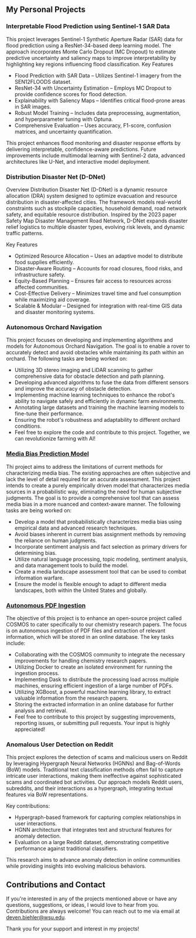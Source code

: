 ## My Personal Projects


### Interpretable Flood Prediction using Sentinel-1 SAR Data

This project leverages Sentinel-1 Synthetic Aperture Radar (SAR) data for flood prediction using a ResNet-34-based deep learning model. The approach incorporates Monte Carlo Dropout (MC Dropout) to estimate predictive uncertainty and saliency maps to improve interpretability by highlighting key regions influencing flood classification.
Key Features

- Flood Prediction with SAR Data – Utilizes Sentinel-1 imagery from the SEN12FLOODS dataset.
- ResNet-34 with Uncertainty Estimation – Employs MC Dropout to provide confidence scores for flood detection.
- Explainability with Saliency Maps – Identifies critical flood-prone areas in SAR images.
- Robust Model Training – Includes data preprocessing, augmentation, and hyperparameter tuning with Optuna.
- Comprehensive Evaluation – Uses accuracy, F1-score, confusion matrices, and uncertainty quantification.

This project enhances flood monitoring and disaster response efforts by delivering interpretable, confidence-aware predictions. Future improvements include multimodal learning with Sentinel-2 data, advanced architectures like U-Net, and interactive model deployment.


### Distribution Disaster Net (D-DNet)

Overview
Distribution Disaster Net (D-DNet) is a dynamic resource allocation (DRA) system designed to optimize evacuation and resource distribution in disaster-affected cities. The framework models real-world constraints such as stockpile capacities, household demand, road network safety, and equitable resource distribution. Inspired by the 2023 paper Safety Map Disaster Management Road Network, D-DNet expands disaster relief logistics to multiple disaster types, evolving risk levels, and dynamic traffic patterns.

Key Features
- Optimized Resource Allocation – Uses an adaptive model to distribute food supplies efficiently.
- Disaster-Aware Routing – Accounts for road closures, flood risks, and infrastructure safety.
- Equity-Based Planning – Ensures fair access to resources across affected communities.
- Cost-Effective Delivery – Minimizes travel time and fuel consumption while maximizing aid coverage.
- Scalable & Modular – Designed for integration with real-time GIS data and disaster monitoring systems.


### Autonomous Orchard Navigation
This project focuses on developing and implementing algorithms and models for Autonomous Orchard Navigation. The goal is to enable a rover to accurately detect and avoid obstacles while maintaining its path within an orchard. The following tasks are being worked on:

- Utilizing 3D stereo imaging and LiDAR scanning to gather comprehensive data for obstacle detection and path planning.
- Developing advanced algorithms to fuse the data from different sensors and improve the accuracy of obstacle detection.
- Implementing machine learning techniques to enhance the robot's ability to navigate safely and efficiently in dynamic farm environments.
- Annotating large datasets and training the machine learning models to fine-tune their performance.
- Ensuring the robot's robustness and adaptability to different orchard conditions.
- Feel free to explore the code and contribute to this project. Together, we can revolutionize farming with AI!

### [Media Bias Prediction Model](https://github.com/WSUCapstoneS2023/Media-Bias-Prediction-Model)
Thi project aims to address the limitations of current methods for characterizing media bias. The existing approaches are often subjective and lack the level of detail required for an accurate assessment. This project intends to create a purely empirically driven model that characterizes media sources in a probabilistic way, eliminating the need for human subjective judgments. The goal is to provide a comprehensive tool that can assess media bias in a more nuanced and context-aware manner. The following tasks are being worked on:

- Develop a model that probabilistically characterizes media bias using empirical data and advanced research techniques.
- Avoid biases inherent in current bias assignment methods by removing the reliance on human judgments.
- Incorporate sentiment analysis and fact selection as primary drivers for determining bias.
- Utilize natural language processing, topic modeling, sentiment analysis, and data management tools to build the model.
- Create a media landscape assessment tool that can be used to combat information warfare.
- Ensure the model is flexible enough to adapt to different media landscapes, both within the United States and globally.

### [Autonomous PDF Ingestion](https://github.com/Deven-Biehler/Cosmos)
The objective of this project is to enhance an open-source project called COSMOS to cater specifically to our chemistry research papers. The focus is on autonomous ingestion of PDF files and extraction of relevant information, which will be stored in an online database. The key tasks include:

- Collaborating with the COSMOS community to integrate the necessary improvements for handling chemistry research papers.
- Utilizing Docker to create an isolated environment for running the ingestion process.
- Implementing Dask to distribute the processing load across multiple machines, ensuring efficient ingestion of a large number of PDFs.
- Utilizing XGBoost, a powerful machine learning library, to extract valuable information from the research papers.
- Storing the extracted information in an online database for further analysis and retrieval.
- Feel free to contribute to this project by suggesting improvements, reporting issues, or submitting pull requests. Your input is highly appreciated!

### Anomalous User Detection on Reddit
This project explores the detection of scams and malicious users on Reddit by leveraging Hypergraph Neural Networks (HGNNs) and Bag-of-Words (BoW) models. Traditional text classification methods often fail to capture intricate user interactions, making them ineffective against sophisticated scams and coordinated bot activities. Our approach models Reddit users, subreddits, and their interactions as a hypergraph, integrating textual features via BoW representations.

Key contributions:
- Hypergraph-based framework for capturing complex relationships in user interactions.
- HGNN architecture that integrates text and structural features for anomaly detection.
- Evaluation on a large Reddit dataset, demonstrating competitive performance against traditional classifiers.

This research aims to advance anomaly detection in online communities while providing insights into evolving malicious behaviors.

## Contributions and Contact
If you're interested in any of the projects mentioned above or have any questions, suggestions, or ideas, I would love to hear from you. Contributions are always welcome! You can reach out to me via email at deven.biehler@wsu.edu.

Thank you for your support and interest in my projects!
